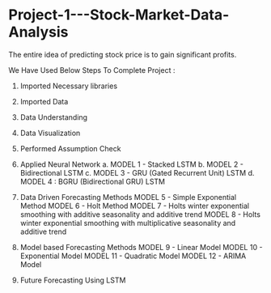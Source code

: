 # Project-1---Stock-Market-Data-Analysis
The entire idea of predicting stock price is to gain significant profits.

We Have Used Below Steps To Complete Project :

1. Imported Necessary libraries
2. Imported Data
3. Data Understanding
4. Data Visualization
5. Performed Assumption Check

6. Applied Neural Network
  a. MODEL 1 - Stacked LSTM
  b. MODEL 2 - Bidirectional LSTM
  c. MODEL 3 - GRU (Gated Recurrent Unit) LSTM
  d. MODEL 4 : BGRU (Bidirectional GRU) LSTM

7. Data Driven Forecasting Methods
  MODEL 5 - Simple Exponential Method
  MODEL 6 - Holt Method
  MODEL 7 - Holts winter exponential smoothing with additive seasonality and additive trend
  MODEL 8 - Holts winter exponential smoothing with multiplicative seasonality and additive trend

8. Model based Forecasting Methods
  MODEL 9 - Linear Model
  MODEL 10 - Exponential Model
  MODEL 11 - Quadratic Model
  MODEL 12 - ARIMA Model

9. Future Forecasting Using LSTM
